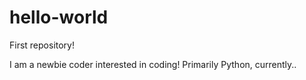 # hello-world
First repository!

I am a newbie coder interested in coding! Primarily Python, currently..
